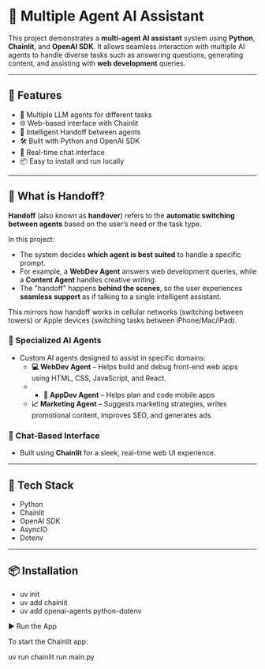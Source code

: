 # 🤖 Multiple Agent AI Assistant

This project demonstrates a **multi-agent AI assistant** system using **Python**, **Chainlit**, and **OpenAI SDK**. It allows seamless interaction with multiple AI agents to handle diverse tasks such as answering questions, generating content, and assisting with **web development** queries.

---

## 🚀 Features

- 🧠 Multiple LLM agents for different tasks
- 🌐 Web-based interface with Chainlit
- 🔄 Intelligent Handoff between agents
- 🛠️ Built with Python and OpenAI SDK
- 💬 Real-time chat interface
- 📦 Easy to install and run locally

---

## 📡 What is Handoff?

**Handoff** (also known as **handover**) refers to the **automatic switching between agents** based on the user’s need or the task type.

In this project:

- The system decides **which agent is best suited** to handle a specific prompt.
- For example, a **WebDev Agent** answers web development queries, while a **Content Agent** handles creative writing.
- The "handoff" happens **behind the scenes**, so the user experiences **seamless support** as if talking to a single intelligent assistant.

This mirrors how handoff works in cellular networks (switching between towers) or Apple devices (switching tasks between iPhone/Mac/iPad).

### 🧠 Specialized AI Agents
- Custom AI agents designed to assist in specific domains:
  - **💻 WebDev Agent** – Helps build and debug front-end web apps using HTML, CSS, JavaScript, and React.
  - - 📱 **AppDev Agent** – Helps plan and code mobile apps 
  - **📈 Marketing Agent** – Suggests marketing strategies, writes promotional content, improves SEO, and generates ads.
 
### 💬 Chat-Based Interface
- Built using **Chainlit** for a sleek, real-time web UI experience.
    

---

## 🧰 Tech Stack

- Python
- Chainlit
- OpenAI SDK
- AsyncIO
- Dotenv

---

## 📦 Installation

 - uv init 
 - uv add chainlit
 - uv add openai-agents python-dotenv
   
▶️ Run the App

To start the Chainlit app:

uv run chainlit run main.py



